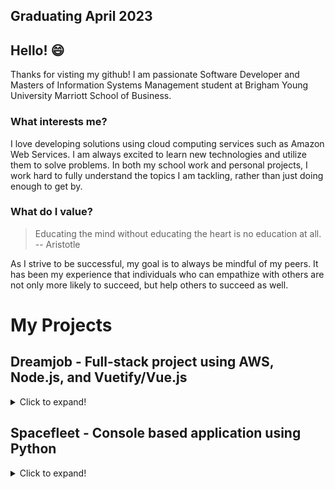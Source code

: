## Graduating April 2023

## Hello! 😄

Thanks for visting my github! I am passionate Software Developer and Masters of Information Systems Management student at Brigham Young University Marriott School of Business.

### What interests me?
I love developing solutions using cloud computing services such as Amazon Web Services. I am always excited to learn new technologies and utilize them to solve problems. In both my school work and personal projects, I work hard to fully understand the topics I am tackling, rather than just doing enough to get by.

### What do I value?
> Educating the mind without educating the heart is no education at all.
> -- Aristotle

As I strive to be successful, my goal is to always be mindful of my peers. It has been my experience that individuals who can empathize with others are not only more likely to succeed, but help others to succeed as well.

# My Projects

## Dreamjob - Full-stack project using AWS, Node.js, and Vuetify/Vue.js

<details>
<summary>Click to expand!</summary>

### Summary:
Over the summer of 2021, I have been working on a full-stack project to increase my skills in a variety of areas. This has culminated in the "dreamjob" project, which is a basic app that allows the user to save jobs on the website, as well as make a "timeline" of their career using those jobs to visualize how their career could look like. The webapp is optimized for both desktop and mobile (with more extensive testing done on Windows and iOS).

### The Stack:
Each stack is deployed individually using the AWS CDK in a "deploy" folder.

**Front-end**: HTML, CSS, JavaScript, Vue.js, Vuetify

**Back-end**: Node.js running on a docker container connected to a MySQL database (Objection.js was used as an ORM for a "model-first" approach to the database)

**Infrastructure**: Built on AWS. Almost all of the infrastructure was developed using the Typescript AWS CDK.

- S3/Cloudfront (For static hosting of the site)
- Cognito (For registering users)
- ECS/Fargate (For the Node.js container)
- Application Load Balancer (To handle load balancing for the fargate tasks)
- API Gateway (To enable calls to endpoints on the backend container)
- VPC (For separating services into public and private subnets)
- Amazon RDS (For the MySQL database)
- Other miscellaneous services to support the stack (Secrets Manager, Lambda, etc.)
  
### Infrastructure Diagram
  <details>
  <summary>Click to reveal!</summary>
    
    A high level overview of the infrastructure supporting the web application.
    <img src="dreamjob_diagram.jpg" />
  </details>

### Related Repos:

- Frontend: https://github.com/justintlaw/dreamjob
- API: https://github.com/justintlaw/dreamjob-api
- Database: https://github.com/justintlaw/dreamjob-db
</details>

## Spacefleet - Console based application using Python

<details>
<summary>Click to expand!</summary>

### Summary:
I completed this project Fall 2020. It's purpose was to learn more of Python, and to use a variety of data structures in a console based application. The project is a simple game where the user manages their space fleet and sends it on cargo missions. A fleet can be attacked, and the majority of the programming for the project focused on the battle simulation that happens in the console using some formatting and loading bars to show the status of each fleet. Primarily the simulator uses a queue to process the guns of each ship so that they are all able to fire once during an iteration.

It should be noted that while the battle simulator and some other features work, the project is not finished as I stopped once I was satisifed with what I had learned.

**Repo**: https://github.com/justintlaw/SpaceFleet
</details>

<!--
**justintlaw/justintlaw** is a ✨ _special_ ✨ repository because its `README.md` (this file) appears on your GitHub profile.

Here are some ideas to get you started:

- 🔭 I’m currently working on ...
- 🌱 I’m currently learning ...
- 👯 I’m looking to collaborate on ...
- 🤔 I’m looking for help with ...
- 💬 Ask me about ...
- 📫 How to reach me: ...
- 😄 Pronouns: ...
- ⚡ Fun fact: ...
-->
